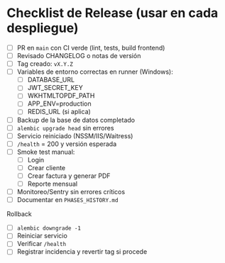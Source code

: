 # Checklist de Release (usar en cada despliegue)

- [ ] PR en `main` con CI verde (lint, tests, build frontend)
- [ ] Revisado CHANGELOG o notas de versión
- [ ] Tag creado: `vX.Y.Z`
- [ ] Variables de entorno correctas en runner (Windows):
  - [ ] DATABASE_URL
  - [ ] JWT_SECRET_KEY
  - [ ] WKHTMLTOPDF_PATH
  - [ ] APP_ENV=production
  - [ ] REDIS_URL (si aplica)
- [ ] Backup de la base de datos completado
- [ ] `alembic upgrade head` sin errores
- [ ] Servicio reiniciado (NSSM/IIS/Waitress)
- [ ] `/health` = 200 y versión esperada
- [ ] Smoke test manual:
  - [ ] Login
  - [ ] Crear cliente
  - [ ] Crear factura y generar PDF
  - [ ] Reporte mensual
- [ ] Monitoreo/Sentry sin errores críticos
- [ ] Documentar en `PHASES_HISTORY.md`

Rollback
- [ ] `alembic downgrade -1`
- [ ] Reiniciar servicio
- [ ] Verificar `/health`
- [ ] Registrar incidencia y revertir tag si procede
